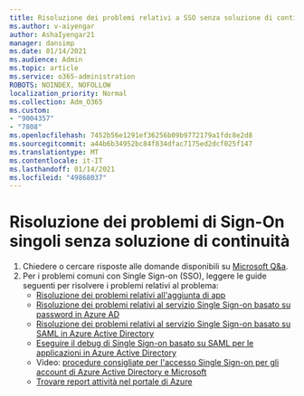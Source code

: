 ```yaml
---
title: Risoluzione dei problemi relativi a SSO senza soluzione di continuità
ms.author: v-aiyengar
author: AshaIyengar21
manager: dansimp
ms.date: 01/14/2021
ms.audience: Admin
ms.topic: article
ms.service: o365-administration
ROBOTS: NOINDEX, NOFOLLOW
localization_priority: Normal
ms.collection: Adm_O365
ms.custom:
- "9004357"
- "7808"
ms.openlocfilehash: 7452b56e1291ef36256b09b9772179a1fdc8e2d8
ms.sourcegitcommit: a44b6b34952bc84f834dfac7175ed2dcf025f147
ms.translationtype: MT
ms.contentlocale: it-IT
ms.lasthandoff: 01/14/2021
ms.locfileid: "49868037"
---
```

# <a name="troubleshooting-seamless-single-sign-on-issues"></a>Risoluzione dei problemi di Sign-On singoli senza soluzione di continuità

1. Chiedere o cercare risposte alle domande disponibili su [Microsoft Q&a](https://docs.microsoft.com/azure/active-directory/reports-monitoring/howto-find-activity-reports#troubleshoot-issues-with-activity-reports).
1. Per i problemi comuni con Single Sign-on (SSO), leggere le guide seguenti per risolvere i problemi relativi al problema:
    - [Risoluzione dei problemi relativi all'aggiunta di app](https://docs.microsoft.com/azure/active-directory/manage-apps/troubleshoot-adding-apps) 
    - [Risoluzione dei problemi relativi al servizio Single Sign-on basato su password in Azure AD](https://docs.microsoft.com/azure/active-directory/manage-apps/troubleshoot-password-ba) 
    - [Risoluzione dei problemi relativi al servizio Single Sign-on basato su SAML in Azure Active Directory](https://docs.microsoft.com/azure/active-directory/manage-apps/troubleshoot-saml-based-sso) 
    - [Eseguire il debug di Single Sign-on basato su SAML per le applicazioni in Azure Active Directory](https://docs.microsoft.com/azure/active-directory/manage-apps/debug-saml-sso-issues) 
    - Video: [procedure consigliate per l'accesso Single Sign-on per gli account di Azure Active Directory e Microsoft](https://azure.microsoft.com/resources/videos/ignite-2018-single-sign-on-best-practices-for-azure-active-directory-and-microsoft-accounts/) 
    - [Trovare report attività nel portale di Azure](https://docs.microsoft.com/azure/active-directory/reports-monitoring/howto-find-activity-reports#troubleshoot-issues-with-activity-reports)